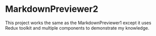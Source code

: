 # MarkdownPreviewer2
This project works the same as the MarkdownPreviewer1 except it uses Redux toolkit and multiple components to demonstrate my knowledge.